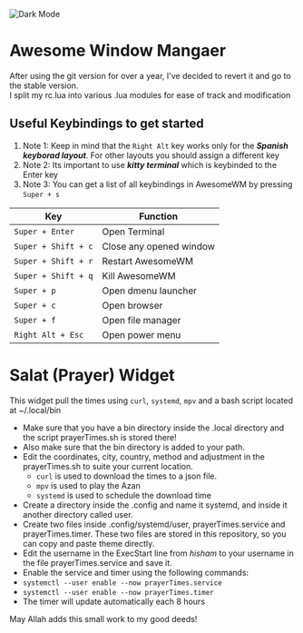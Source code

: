 ![Dark Mode](https://github.com/HishamAHai/dotfiles/blob/master/.screenshots/Screenshot-2021-10-08-20-21.png)
# Awesome Window Mangaer
After using the git version for over a year, I've decided to revert it and go to the stable version.  
I split my rc.lua into various .lua modules for ease of track and modification  
## Useful Keybindings to get started  
1. Note 1: Keep in mind that the `Right Alt` key works only for the ***Spanish keyborad layout***. For other layouts you should assign a different key
2. Note 2: Its important to use ***kitty terminal*** which is keybinded to the Enter key  
3. Note 3: You can get a list of all keybindings in AwesomeWM by pressing `Super + s`  

|   Key                 |   Function            |
|   ----------          |   ------------        |
|   `Super + Enter`         |   Open Terminal       |
|   `Super + Shift + c`         |   Close any opened window       |
|   `Super + Shift + r`         |   Restart AwesomeWM       |
|   `Super + Shift + q`         |   Kill AwesomeWM       |
|   `Super + p`         |   Open dmenu launcher |
|   `Super + c`         |   Open browser        |
|   `Super + f`         |   Open file manager   |
|   `Right Alt + Esc`   |   Open power menu     |

# Salat (Prayer) Widget
This widget pull the times using `curl`, `systemd`, `mpv` and a bash script located at ~/.local/bin
* Make sure that you have a bin directory inside the .local directory and the script prayerTimes.sh is stored there!
* Also make sure that the bin directory is added to your path.
* Edit the coordinates, city, country, method and adjustment in the prayerTimes.sh to suite your current location.
    * `curl` is used to download the times to a json file.
    * `mpv` is used to play the Azan
    * `systemd` is used to schedule the download time
* Create a directory inside the .config and name it systemd, and inside it another directory called user.
* Create two files inside .config/systemd/user, prayerTimes.service and prayerTimes.timer. These two files are stored in this repository, so you can copy and paste theme directly.
* Edit the username in the ExecStart line from *hisham* to your username in the file prayerTimes.service and save it.
* Enable the service and timer using the following commands:
* `systemctl --user enable --now prayerTimes.service`
* `systemctl --user enable --now prayerTimes.timer`
* The timer will update automatically each 8 hours


May Allah adds this small work to my good deeds!
